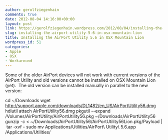 ```yaml
---
author: gerolfziegenhain
comments: true
date: 2012-08-04 14:16:00+00:00
layout: post
link: https://gerolfziegenhain.wordpress.com/2012/08/04/installing-the-airport-utility-5-6-in-osx-mountain-lion/
slug: installing-the-airport-utility-5-6-in-osx-mountain-lion
title: Installing the AirPort Utility 5.6 in OSX Mountain Lion
wordpress_id: 51
categories:
- Apple
- OSX
- Workaround
---
```


Some of the older AirPort devices will not work with current versions of the AirPort Utility and old versions cannot be installed on OSX Mountain Lion (yet).  The old version can be installed manually in parallel to the new version:

cd ~/Downloads
wget http://support.apple.com/downloads/DL1482/en_US/AirPortUtility56.dmg
hdiutil attach AirPortUtility56.dmg
pkgutil --expand /Volumes/AirPortUtility/AirPortUtility56.pkg ~/Downloads/AirPortUtility56
gunzip -c < ~/Downloads/AirPortUtility56/AirPortUtility56Lion.pkg/Payload |  tar -xvf -
sudo mv Applications/Utilities/AirPort\ Utility\ 5.6.app /Applications/Utilities/




